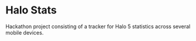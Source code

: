 <h1>Halo Stats</h1>

Hackathon project consisting of a tracker for Halo 5 statistics across several mobile devices.
